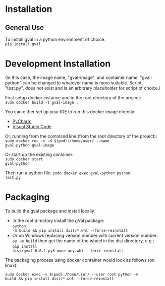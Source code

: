 # Installation

## General Use

To install gval in a python environment of choice: <br />
<code>pip&nbsp;install&nbsp;gval</code><br />

# Development Installation

(In this case, the image name, "gval-image", and container name, "gval-python" can be changed
to whatever name is more suitable.  Script, "test.py", does not exist and is an arbitrary placeholder for 
script of choice.)

First setup docker instance and in the root directory of the project: <br />
<code>sudo docker build -t gval-image .</code>

You can either set up your IDE to run this docker image directly:
- [PyCharm](https://www.jetbrains.com/help/pycharm/using-docker-as-a-remote-interpreter.html#config-docker)
- [Visual&nbsp;Studio&nbsp;Code](https://code.visualstudio.com/docs/containers/quickstart-python)

Or, running from the command line (from the root directory of the project): <br />
<code>sudo docker run -v -d $(pwd):/home/user/ --name gval-python gval-image</code> <br />

Or start up the existing container: <br />
<code>sudo docker start gval-python</code>

Then run a python file:
<code>sudo docker exec gval-python python test.py</code>

# Packaging

To build the gval package and install locally:

- In the root directory install the gVal package: <br />
  <code>python -m build && pip install dist/*.whl --force-reinstall</code>
- Or on Windows replacing version number with current version number: <br />
  <code>py -m build</code> then get the name of the wheel in the dist directory, e.g.: <br />
  <code>pip install dist/gval-0.0.1-py3-none-any.whl --force-reinstall</code>

The packaging process using docker container would look as follows (on linux):

<code>sudo docker exec -v $(pwd):/home/user/  --user root python -m build &&
pip install dist/*.whl --force-reinstall </code>